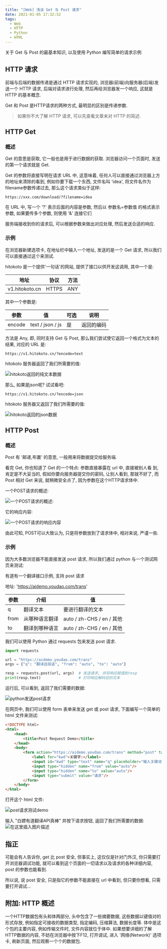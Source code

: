 ```yaml
---
title: "[Web] 浅谈 Get 与 Post 请求"
date: 2021-01-05 17:32:52
tags:
  - Web
  - HTTP
  - Python
  - HTML
---
```


关于 Get 与 Post 的最基本知识, 以及使用 Python 编写简单的请求示例

## HTTP 请求

前端与后端的数据传递是通过 HTTP 请求实现的, 浏览器(前端)向服务器(后端)发送一个 HTTP 请求, 后端对请求进行处理, 然后再给浏览器发一个响应, 这就是 HTTP 的基本概念.

Get 和 Post 是HTTP请求的两种方式, 最明显的区别是传递参数.

> 如果你不大了解 HTTP 请求, 可以先查看文章末对 HTTP 的简述.

## HTTP Get

### 概述

Get 的意思是获取, 它一般也是用于进行数据的获取. 浏览器访问一个页面时, 发送的第一个请求就是 Get.

Get 的参数将直接写明在请求 URL 中, 这意味着, 任何人可以直接通过浏览器上方的地址来清除的看到, 例如你要下载一个东西, 文件名叫 'idea', 将文件名作为filename参数传递过去, 那么这个请求类似于这样:

```
https://xxx.com/download/?filename=idea
```

在 URL 中, 写一个 '?' 表示后面的内容是参数, 然后以 参数名=参数值 的格式表示参数, 如果要传多个参数, 则使用 '&' 连接它们

服务端接收到你的请求后, 可以根据参数来做出对应处理, 然后发送合适的响应.

### 示例

在浏览器新建选项卡, 在地址栏中输入一个地址, 发送的是一个 Get 请求, 所以我们可以直接通过这个来测试.

hitokoto 是一个提供'一句话'的网站, 提供了接口以供开发这调用, 其中一个是:

| 地址           | 协议  | 方法 |
| -------------- | ----- | ---- |
| v1.hitokoto.cn | HTTPS | ANY  |

其中一个参数是:

| 参数   | 值               | 可选 | 说明       |
| ------ | ---------------- | ---- | ---------- |
| encode | text / json / js | 是   | 返回的编码 |

方法是 Any, 即, 同时支持 Get 与 Post, 那么我们尝试使它返回一个格式为文本的结果, 对应的 URL 是:

```
https://v1.hitokoto.cn/?encode=text
```

hitokoto 服务器返回了我们所需要的值:
     
![hitokoto返回的纯文本数据](https://img-blog.csdnimg.cn/20210105165205507.png)
     
那么, 如果是json呢? 试试看吧:
     
```
https://v1.hitokoto.cn/?encode=json
```
     
hitokoto 服务器又返回了我们所需要的值:
     
![hitokoto返回的json数据](https://img-blog.csdnimg.cn/20210105165331960.png)

## HTTP Post

### 概述

Post 有 '邮递,布置' 的意思, 一般用来将数据提交给服务端.

看完 Get, 你也知道了 Get 的一个特点: 参数直接暴露在 url 中, 直接被别人看
到, 肯定是不大妥当的, 假如你要向服务器提交你的密码, 让别人看到, 那就不好了, 
而 Post 相对 Get 来说, 就稍微安全点了, 因为参数在这个HTTP请求体中.

一个POST请求的概述:

![一个POST请求的概述:](https://img-blog.csdnimg.cn/20210110114706246.png)

它的响应内容:

![一个POST请求的响应内容](https://img-blog.csdnimg.cn/20210110114759960.png)

由此可知, POST可以大致认为, 只是将参数放到了请求体中, 相对来说, 严谨一些.

### 示例

因为大多数浏览器不能直接发送 post 请求, 所以我们通过 python 与一个测试网页来测试:

有道有一个翻译接口示例, 支持 post 请求

地址: 'https://aidemo.youdao.com/trans'

| 参数 | 介绍           | 值                        |
| ---- | -------------- | ------------------------- |
| q    | 翻译文本       | 要进行翻译的文本          |
| from | 从哪种语言翻译 | auto / zh-CHS / en / 其他 |
| to   | 翻译到哪种语言 | auto / zh-CHS / en / 其他 |

我们可以使用 Python 通过 requests 包来发送 post 请求.

```python
import requests

url = "https://aidemo.youdao.com/trans"
args = {"q": "翻译这段话", "from": "auto", "to": "auto"}

resp = requests.post(url, args)  # 发送请求, 并将响应赋值到resp
print(resp.text)                 # 打印响应解码后的文本
```

运行后, 可以看到, 返回了我们需要的数据:

![python发送post请求](https://img-blog.csdnimg.cn/20210105165515493.png)

在网页中, 我们可以使用 form 表单来发送 get 或 post 请求, 下面编写一个简单的 html 文件来测试:

```html
<!DOCTYPE html>
<html>
    <head>
        <title>Post Request Demo</title>
    </head>
    <body>
        <form action="https://aidemo.youdao.com/trans" method="post" target="_blank">
            <label for="kwd">关键字:</label>
            <input id="kwd" type="text" name="q" placeholder="输入关键词"/>
            <input type="hidden" name="from" value="auto"/>
            <input type="hidden" name="to" value="auto"/>
            <input type="submit" value="请求"/>
        </form>
    </body>
</html>
```
打开这个 html 文件:

![post请求测试demo](https://img-blog.csdnimg.cn/20210105165549904.png)

输入 "白嫖有道翻译API真棒" 并按下请求按钮, 返回了我们所需要的数据:
​     
![在这里插入图片描述](https://img-blog.csdnimg.cn/20210105165649711.png#pic_center)

## 指正

可能会有人告诉你, get 比 post 安全, 但事实上, 这仅仅是针对门外汉, 你只需要打开浏览器调试功能, 就可以看到这个页面的一切请求以及请求的各种详细内容, post 的参数也能看到.

所以说, 说 post 安全, 只是指它的参数不能直接在 url 中看到, 但只要你想看, 只需要打开调试...

## 附加: HTTP 概述

一个HTTP数据包有头和体两部分, 头中包含了一些摘要数据, 这些数据以键值对的形式存放, 例如指定可接收的数据类型, 指定编码, 压缩算法, 数据长度等. 体中是这个包的主要内容, 例如传输文件时, 文件内容就位于体中. 如果想要详细的了解HTTP数据的内容, 不妨在浏览器中按下F12, 打开调试, 进入 '网络(Network)' 选项卡, 刷新页面, 然后观察一个个的数据包.